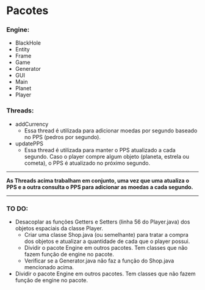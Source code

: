 <h1>Pacotes</h1>

<h3>Engine:</h3>
<ul>
    <li>
        BlackHole
    </li>
    <li>
        Entity
    </li>
    <li>
        Frame
    </li>
    <li>
        Game
    </li>
    <li>
        Generator
    </li>
    <li>
        GUI
    </li>
    <li>
        Main
    </li>
    <li>
        Planet
    </li>
    <li>
        Player
    </li>
</ul>

<h3>Threads:</h3>
<ul>
    <li>
        addCurrency
        <ul>
            <li>Essa thread é utilizada para adicionar moedas por segundo baseado no PPS (pedros por segundo).</li>
        </ul>
    </li>
    <li>
        updatePPS
        <ul>
            <li>Essa thread é utilizada para manter o PPS atualizado a cada segundo. Caso o player compre algum objeto (planeta, estrela ou cometa), o PPS é atualizado no próximo segundo.</li>
        </ul>
    </li>
</ul>
<hr>
<p><b>As Threads acima trabalham em conjunto, uma vez que uma atualiza o PPS e a outra consulta o PPS para adicionar as moedas a cada segundo.</b></p>
<hr>
<h3>TO DO:</h3>
<ul>
    <li>
        Desacoplar as funções Getters e Setters (linha 56 do Player.java) dos objetos espaciais da classe Player.
        <ul>
            <li>
                Criar uma classe Shop.java (ou semelhante) para tratar a compra dos objetos e atualizar a quantidade de cada que o player possui.
            </li>
            <li>
                Dividir o pacote Engine em outros pacotes. Tem classes que não fazem função de engine no pacote.
            </li>
            <li>
                Verificar se a Generator.java não faz a função do Shop.java mencionado acima.
            </li>
        </ul>
    </li>
    <li>
        Dividir o pacote Engine em outros pacotes. Tem classes que não fazem função de engine no pacote.
    </li>
</ul>
